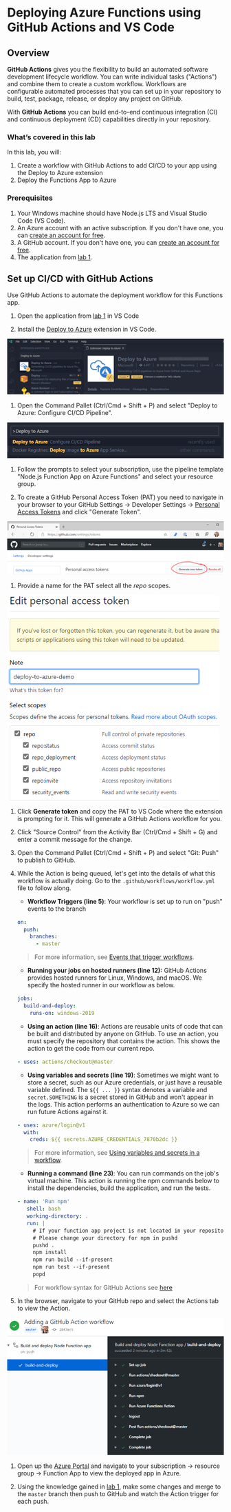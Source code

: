 # Deploying Azure Functions using GitHub Actions and VS Code

## Overview

**GitHub Actions** gives you the flexibility to build an automated software development lifecycle workflow. You can write individual tasks ("Actions") and combine them to create a custom workflow. Workflows are configurable automated processes that you can set up in your repository to build, test, package, release, or deploy any project on GitHub.

With **GitHub Actions** you can build end-to-end continuous integration (CI) and continuous deployment (CD) capabilities directly in your repository.

### What’s covered in this lab

In this lab, you will:

1. Create a workflow with GitHub Actions to add CI/CD to your app using the Deploy to Azure extension
1. Deploy the Functions App to Azure

### Prerequisites

1. Your Windows machine should have Node.js LTS and Visual Studio Code (VS Code).
1. An Azure account with an active subscription. If you don't have one, you can [create an account for free](https://azure.microsoft.com/free/).
1. A GitHub account. If you don't have one, you can [create an account for free](https://github.com/join).
1. The application from [lab 1](../1-vscode-serverless).

## Set up CI/CD with GitHub Actions

Use GitHub Actions to automate the deployment workflow for this Functions app.

1. Open the application from [lab 1](../1-vscode-serverless) in VS Code

1. Install the [Deploy to Azure](https://marketplace.visualstudio.com/items?itemName=ms-vscode-deploy-azure.azure-deploy&WT.mc_id=tutorial-github-aapowell) extension in VS Code.

![Install the extension](assets/images/001.png)

1. Open the Command Pallet (Ctrl/Cmd + Shift + P) and select "Deploy to Azure: Configure CI/CD Pipeline".

![Install the extension](assets/images/002.png)

1. Follow the prompts to select your subscription, use the pipeline template "Node.js Function App on Azure Functions" and select your resource group.

1. To create a GitHub Personal Access Token (PAT) you need to navigate in your browser to your GitHub Settings -> Developer Settings -> [Personal Access Tokens](https://github.com/settings/tokens) and click "Generate Token".

![Generate a PAT](assets/images/003.png)

1. Provide a name for the PAT select all the _repo_ scopes.

![Selected scopes for PAT](assets/images/004.png)

1. Click **Generate token** and copy the PAT to VS Code where the extension is prompting for it. This will generate a GitHub Actions workflow for you.

1. Click "Source Control" from the Activity Bar (Ctrl/Cmd + Shift + G) and enter a commit message for the change.

1. Open the Command Pallet (Ctrl/Cmd + Shift + P) and select "Git: Push" to publish to GitHub.

1. While the Action is being queued, let's get into the details of what this workflow is actually doing. Go to the `.github/workflows/workflow.yml` file to follow along.

   - **Workflow Triggers (line 5)**: Your workflow is set up to run on "push" events to the branch

   ```yaml
   on:
     push:
       branches:
         - master
   ```

   > For more information, see [Events that trigger workflows](https://help.github.com/articles/events-that-trigger-workflows).

   - **Running your jobs on hosted runners (line 12):** GitHub Actions provides hosted runners for Linux, Windows, and macOS. We specify the hosted runner in our workflow as below.

   ```yaml
   jobs:
     build-and-deploy:
       runs-on: windows-2019
   ```

   - **Using an action (line 16)**: Actions are reusable units of code that can be built and distributed by anyone on GitHub. To use an action, you must specify the repository that contains the action. This shows the action to get the code from our current repo.

   ```yml
   - uses: actions/checkout@master
   ```

   - **Using variables and secrets (line 19)**: Sometimes we might want to store a secret, such as our Azure credentials, or just have a reusable variable defined. The `${{ ... }}` syntax denotes a variable and `secret.SOMETHING` is a secret stored in GitHub and won't appear in the logs. This action performs an authentication to Azure so we can run future Actions against it.

   ```yaml
   - uses: azure/login@v1
     with:
       creds: ${{ secrets.AZURE_CREDENTIALS_7870b2dc }}
   ```

   > For more information, see [Using variables and secrets in a workflow](https://help.github.com/en/actions/configuring-and-managing-workflows/using-variables-and-secrets-in-a-workflow).

   - **Running a command (line 23)**: You can run commands on the job's virtual machine. This action is running the npm commands below to install the dependencies, build the application, and run the tests.

   ```yaml
   - name: 'Run npm'
      shell: bash
      working-directory: .
      run: |
        # If your function app project is not located in your repository's root
        # Please change your directory for npm in pushd
        pushd .
        npm install
        npm run build --if-present
        npm run test --if-present
        popd
   ```

   > For workflow syntax for GitHub Actions see [here](https://help.github.com/en/github/automating-your-workflow-with-github-actions/workflow-syntax-for-github-actions)

1. In the browser, navigate to your GitHub repo and select the Actions tab to view the Action.

![Action run in GitHub](assets/images/005.png)

1. Open up the [Azure Portal](https://portal.azure.com?WT.mc_id=tutorial-github-aapowell) and navigate to your subscription -> resource group -> Function App to view the deployed app in Azure.

1. Using the knowledge gained in [lab 1](../1-vscode-serverless), make some changes and merge to the `master` branch then push to GitHub and watch the Action trigger for each push.